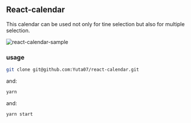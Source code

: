 ## React-calendar
This calendar can be used not only for tine selection but also for multiple selection.

![react-calendar-sample](https://github.com/Yuta07/react-calendar/blob/master/public/react-calendar-sample.jpg "react-calendar-sample")

### usage
```bash
git clone git@github.com:Yuta07/react-calendar.git
```
and:
```bash
yarn
```
and:
```bash
yarn start
```
